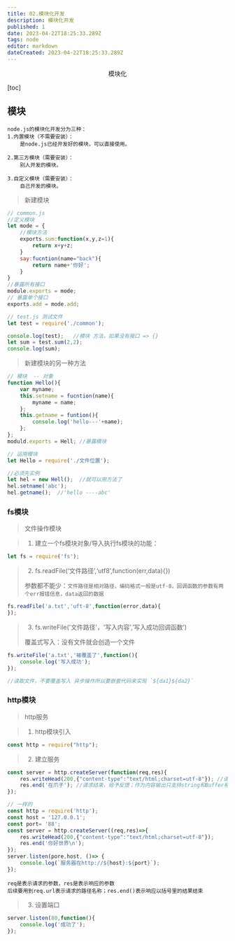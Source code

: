 ```yaml
---
title: 02.模块化开发
description: 模块化开发
published: 1
date: 2023-04-22T18:25:33.289Z
tags: node
editor: markdown
dateCreated: 2023-04-22T18:25:33.289Z
---
```


<center>模块化</center>

[toc]

## 模块

```
node.js的模块化开发分为三种：
1.内置模块（不需要安装）：
    是node.js已经开发好的模块，可以直接使用。
    
2.第三方模块（需要安装）：
    别人开发的模块。
    
3.自定义模块（需要安装）：
    自己开发的模块。
```



> 新建模块

```js
// common.js
//定义模块
let mode = {
    //模块方法
	exports.sum:function(x,y,z=1){
        return x+y+z;
	}
    say:fucntion(name="back"){
        return name+'你好';
	}
}
//暴露所有接口
module.exports = mode;
// 暴露单个接口
exports.add = mode.add;
```

````js
// test.js 测试文件
let test = require('./common');

console.log(test);   //模块 方法，如果没有接口 => {}
let sum = test.sum(2,2);
console.log(sum);  
````

> 新建模块的另一种方法

```js
// 模块  -- 对象
function Hello(){
    var myname;
    this.setname = fucntion(name){
		myname = name;
    };
    this.getname = funtion(){
		console.log('hello---'+name);
    };
};
moduld.exports = Hell; //暴露模块

// 运用模块
let Hello = require('./文件位置');

//必须先实例
let hel = new Hell();  //就可以用方法了
hel.setname('abc');
hel.getname();  //'hello ----abc'
```









### fs模块

> 文件操作模块



> 1. 建立一个fs模块对象/导入执行fs模块的功能：

```js
let fs = require('fs');
```



> 2. fs.readFile(‘文件路径’,‘utf8’,function(err,data){})
>
> 参数都不能少：`文件路径是相对路径，编码格式一般是utf-8，回调函数的参数有两个err报错信息，data返回的数据`

```js
fs.readFile('a.txt','uft-8',function(error,data){
});
```



> 3. fs.writeFile('文件路径'，'写入内容',’写入成功回调函数‘)
>
> 覆盖式写入：没有文件就会创造一个文件

```js
fs.writeFile('a.txt','被覆盖了',function(){
	console.log('写入成功');
});

//读取文件，不要覆盖写入 异步操作所以要嵌套代码来实现 `${da1}${da2}`
```





### http模块

> http服务



> 1. http模块引入

```js
const http = require("http");
```



> 2. 建立服务

```js
const server = http.createServer(function(req,res){
    res.writeHead(200,{"content-type":"text/html;charset=utf-8"}); //请求头
    res.end('在爪子'); //请求结束，给予反馈；作为内容输出只支持string和Buffer格式。
});

// 一样的
const http = require('http');
const host = '127.0.0.1';
const port= '88';
const server = http.createServer((req,res)=>{
    res.writeHead(200,{"content-type":"text/html;charset=utf-8"});
    res.end('你好世界\n');
});
server.listen(pore,host, ()=> {
    console.log(`服务器在http://${host}:${port}`);
});
```

```
req是表示请求的参数，res是表示响应的参数
后续要用到req.url表示请求的路径名称；res.end()表示响应以括号里的结果结束
```



> 3. 设置端口

```js
server.listen(80,function(){
    console.log('成功了');
});
```

